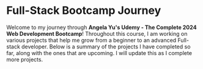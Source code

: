# Full-Stack Bootcamp Journey

Welcome to my journey through **Angela Yu's Udemy - The Complete 2024 Web Development Bootcamp**! Throughout this course, I am working on various projects that help me grow from a beginner to an advanced Full-stack developer. Below is a summary of the projects I have completed so far, along with the ones that are upcoming. I will update this as I complete more projects.
